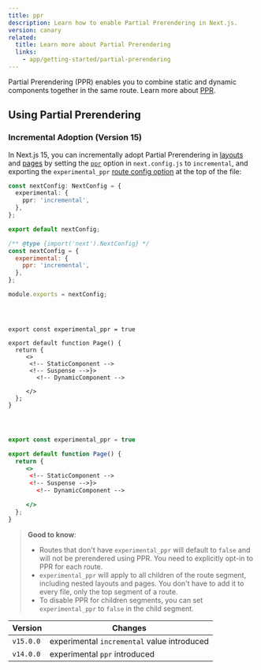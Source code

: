 ```yaml
---
title: ppr
description: Learn how to enable Partial Prerendering in Next.js.
version: canary
related:
  title: Learn more about Partial Prerendering
  links:
    - app/getting-started/partial-prerendering
---
```


Partial Prerendering (PPR) enables you to combine static and dynamic components together in the same route. Learn more about [PPR](/docs/app/getting-started/partial-prerendering).

## Using Partial Prerendering

### Incremental Adoption (Version 15)

In Next.js 15, you can incrementally adopt Partial Prerendering in [layouts](/docs/app/api-reference/file-conventions/layout) and [pages](/docs/app/api-reference/file-conventions/page) by setting the [`ppr`](/docs/app/api-reference/config/next-config-js/ppr) option in `next.config.js` to `incremental`, and exporting the `experimental_ppr` [route config option](/docs/app/api-reference/file-conventions/route-segment-config) at the top of the file:

```ts filename="next.config.ts" switcher
const nextConfig: NextConfig = {
  experimental: {
    ppr: 'incremental',
  },
};

export default nextConfig;
```

```js filename="next.config.js" switcher
/** @type {import('next').NextConfig} */
const nextConfig = {
  experimental: {
    ppr: 'incremental',
  },
};

module.exports = nextConfig;
```

```tsx filename="app/page.tsx" switcher



export const experimental_ppr = true

export default function Page() {
  return {
     <>
      <!-- StaticComponent -->
      <!-- Suspense -->}>
        <!-- DynamicComponent -->

     </>
  };
}
```

```jsx filename="app/page.js" switcher



export const experimental_ppr = true

export default function Page() {
  return {
     <>
      <!-- StaticComponent -->
      <!-- Suspense -->}>
        <!-- DynamicComponent -->

     </>
  };
}
```

> **Good to know**:
>
> - Routes that don't have `experimental_ppr` will default to `false` and will not be prerendered using PPR. You need to explicitly opt-in to PPR for each route.
> - `experimental_ppr` will apply to all children of the route segment, including nested layouts and pages. You don't have to add it to every file, only the top segment of a route.
> - To disable PPR for children segments, you can set `experimental_ppr` to `false` in the child segment.

| Version   | Changes                                     |
| --------- | ------------------------------------------- |
| `v15.0.0` | experimental `incremental` value introduced |
| `v14.0.0` | experimental `ppr` introduced               |
